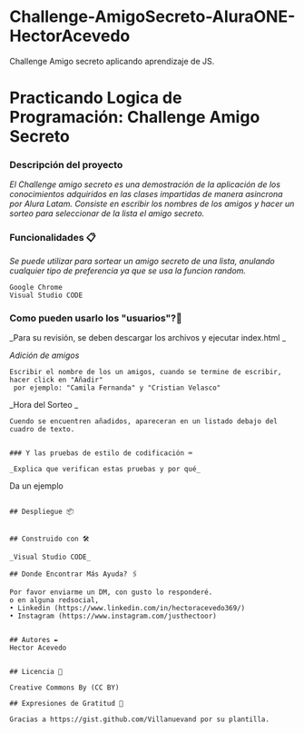 # Challenge-AmigoSecreto-AluraONE-HectorAcevedo
Challenge Amigo secreto aplicando aprendizaje de JS. 

# Practicando Logica de Programación: Challenge Amigo Secreto
### Descripción del proyecto

_El Challenge amigo secreto es una demostración de la aplicación de los conocimientos adquiridos en las clases impartidas de manera asincrona por Alura Latam.
Consiste en escribir los nombres de los amigos y hacer un sorteo para seleccionar de la lista el amigo secreto._

### Funcionalidades 📋

_Se puede utilizar para sortear un amigo secreto de una lista, anulando cualquier tipo de preferencia ya que se usa la funcion random._

```
Google Chrome
Visual Studio CODE
```

### Como pueden usarlo los "usuarios"?🔧

_Para su revisión, se deben descargar los archivos y ejecutar index.html _

_Adición de amigos_

```
Escribir el nombre de los un amigos, cuando se termine de escribir, hacer click en "Añadir"
 por ejemplo: "Camila Fernanda" y "Cristian Velasco"  
```

_Hora del Sorteo _

```
Cuendo se encuentren añadidos, apareceran en un listado debajo del cuadro de texto.
```

```

### Y las pruebas de estilo de codificación ⌨️

_Explica que verifican estas pruebas y por qué_

```
Da un ejemplo
```

## Despliegue 📦


## Construido con 🛠️

_Visual Studio CODE_

## Donde Encontrar Más Ayuda? 🖇️

Por favor enviarme un DM, con gusto lo responderé.
o en alguna redsocial,
• Linkedin (https://www.linkedin.com/in/hectoracevedo369/)
• Instagram (https://www.instagram.com/justhectoor)


## Autores ✒️
Hector Acevedo 


## Licencia 📄

Creative Commons By (CC BY)

## Expresiones de Gratitud 🎁

Gracias a https://gist.github.com/Villanuevand por su plantilla.
